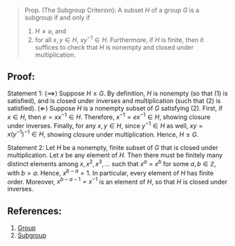 > Prop. (The Subgroup Criterion): A subset $H$ of a group $G$ is a subgroup if and only if 
> 	1. $H \neq \varnothing$, and 
> 	2. for all $x, y \in H$, $xy^{-1} \in H$. 
> Furthermore, if $H$ is finite, then it suffices to check that $H$ is nonempty and closed under multiplication. 


## Proof:
Statement 1:
($\implies$) Suppose $H \leq G$. By definition, $H$ is nonempty (so that (1) is satisfied), and is closed under inverses and multiplication (such that (2) is satisfied). 
($\Longleftarrow$) Suppose $H$ is a nonempty subset of $G$ satisfying (2). First, if $x \in H$, then $e = xx^{-1} \in H$. Therefore, $x^{-1} = ex^{-1} \in H$, showing closure under inverses. Finally, for any $x, y \in H$, since $y^{-1} \in H$ as well, $xy = x(y^{-1})^{-1} \in H$, showing closure under multiplication. Hence, $H \leq G$. 

Statement 2: 
Let $H$ be a nonempty, finite subset of $G$ that is closed under multiplication. Let $x$ be any element of $H$. Then there must be finitely many distinct elements among $x, x^{2}, x^{3}, \ldots$ such that $x^{a} = x^{b}$ for some $a, b \in \mathbb{Z}$, with $b > a$. Hence, $x^{b - a} = 1$. In particular, every element of $H$ has finite order. Moreover, $x^{b -a - 1} = x^{-1}$ is an element of $H$, so that $H$ is closed under inverses. 

## References:
1. [Group](Group.md)
2. [Subgroup](Subgroup.md)